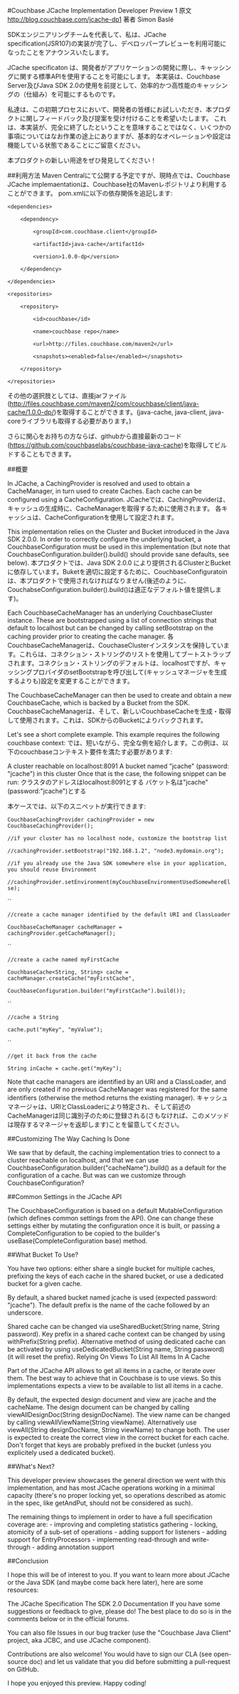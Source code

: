 #Couchbase JCache Implementation Developer Preview 1
原文
http://blog.couchbase.com/jcache-dp1
著者
Simon Baslé

SDKエンジニアリングチームを代表して、私は、JCache specification(JSR107)の実装が完了し、デベロッパープレビューを利用可能になったことをアナウンスいたします。

JCache specificaton は、開発者がアプリケーションの開発に際し、キャッシングに関する標準APIを使用することを可能にします。
本実装は、Couchbase Server及びJava SDK 2.0の使用を前提として、効率的かつ高性能のキャッシングの（仕組み）を可能にするものです。

私達は、この初期プロセスにおいて、開発者の皆様にお試しいただき、本プロダクトに関しフィードバック及び提案を受け付けることを希望いたします。
これは、本実装が、完全に終了したということを意味することではなく、いくつかの事項についてはなお作業の途上にありますが、基本的なオペレーションや設定は機能している状態であることにご留意ください。


本プロダクトの新しい用途をぜひ発見してください！

##利用方法
Maven Centralにて公開する予定ですが、現時点では、Couchbase JCache implemaentationは、Couchbase社のMavenレポジトリより利用することができます。
pom.xmlに以下の依存関係を追記します:


`<dependencies>`

`    <dependency>`

`        <groupId>com.couchbase.client</groupId>`

`        <artifactId>java-cache</artifactId>`

`        <version>1.0.0-dp</version>`

`    </dependency>`

`</dependencies>`

 
 

`<repositories>`

`    <repository>`

`        <id>couchbase</id>`

`        <name>couchbase repo</name>`

`        <url>http://files.couchbase.com/maven2</url>`

`        <snapshots><enabled>false</enabled></snapshots>`

`    </repository>`

`</repositories>`


その他の選択肢としては、直接jarファイル(http://files.couchbase.com/maven2/com/couchbase/client/java-cache/1.0.0-dp/)を取得することができます。(java-cache, java-client, java-coreライブラリも取得する必要があります。)

さらに関心をお持ちの方ならば、githubから直接最新のコード(https://github.com/couchbaselabs/couchbase-java-cache)を取得してビルドすることもできます。

##概要

In JCache, a CachingProvider is resolved and used to obtain a CacheManager, in turn used to create Caches. Each cache can be configured using a CacheConfiguration.
JCacheでは、CachingProviderは、キャッシュの生成時に、CacheManagerを取得するために使用されます。
各キャッシュは、CacheConfigurationを使用して設定されます。

This implementation relies on the Cluster and Bucket introduced in the Java SDK 2.0.0. In order to correctly configure the underlying bucket, a CouchbaseConfiguration must be used in this implementation (but note that CouchbaseConfiguration.builder().build() should provide sane defaults, see below).
本プロダクトでは、Java SDK 2.0.0 により提供されるClusterとBucketに依存しています。Buketを適切に設定するために、CouchbaseConfiguratoinは、本プロダクトで使用されなければなりません(後述のように、CouchabseConfiguration.builder().build()は適正なデフォルト値を提供します)。

Each CouchbaseCacheManager has an underlying CouchbaseCluster instance. These are bootstrapped using a list of connection strings that default to localhost but can be changed by calling setBootstrap on the caching provider prior to creating the cache manager.
各CouchbaseCacheManagerは、CouchaseClusterインスタンスを保持しています。これらは、コネクション・ストリングのリストを使用してブートストラップされます。コネクション・ストリングのデフォルトは、localhostですが、キャッシングプロバイダのsetBootstrapを呼び出して(キャッシュマネージャを生成するよりも)設定を変更することができます。

The CouchbaseCacheManager can then be used to create and obtain a new CouchbaseCache, which is backed by a Bucket from the SDK.
CouchbaseCacheManagerは、そして、新しいCouchbaseCacheを生成・取得して使用されます。これは、SDKからのBucketによりバックされます。

Let's see a short complete example. This example requires the following couchbase context:
では、短いながら、完全な例を紹介します。この例は、以下のcouchbaseコンテキスト要件を満たす必要があります:

A cluster reachable on localhost:8091
A bucket named "jcache" (password: "jcache") in this cluster
Once that is the case, the following snippet can be run:
クラスタのアドレスはlocalhost:8091とする
バケット名は"jcache"(password:"jcache")とする

本ケースでは、以下のスニペットが実行できます:


`CouchbaseCachingProvider cachingProvider = new CouchbaseCachingProvider();`

`//if your cluster has no localhost node, customize the bootstrap list`

`//cachingProvider.setBootstrap("192.168.1.2", "node3.mydomain.org");`

`//if you already use the Java SDK somewhere else in your application, you should reuse Environment`

`//cachingProvider.setEnvironment(myCouchbaseEnvironmentUsedSomewhereElse);`

``

`//create a cache manager identified by the default URI and ClassLoader`

`CouchbaseCacheManager cacheManager = cachingProvider.getCacheManager();`

``

`//create a cache named myFirstCache`

`CouchbaseCache<String, String> cache = cacheManager.createCache("myFirstCache",` 

`CouchbaseConfiguration.builder("myFirstCache").build());`

``

`//cache a String`

`cache.put("myKey", "myValue");`

``

`//get it back from the cache`

`String inCache = cache.get("myKey");`



Note that cache managers are identified by an URI and a ClassLoader, and are only created if no previous CacheManager was registered for the same identifiers (otherwise the method returns the existing manager).
キャッシュマネージャは、URIとClassLoaderにより特定され、そして前述のCacheManagerは同じ識別子のために登録される(さもなければ、このメソッドは現存するマネージャを返却します)ことを留意してください。

##Customizing The Way Caching Is Done

We saw that by default, the caching implementation tries to connect to a cluster reachable on localhost, and that we can use CouchbaseConfiguration.builder("cacheName").build() as a default for the configuration of a cache. But was can we customize through CouchbaseConfiguration?

##Common Settings in the JCache API

The CouchbaseConfiguration is based on a default MutableConfiguration (which defines common settings from the API). One can change these settings either by mutating the configuration once it is built, or passing a CompleteConfiguration to be copied to the builder's useBase(CompleteConfiguration base) method.

##What Bucket To Use?

You have two options: either share a single bucket for multiple caches, prefixing the keys of each cache in the shared bucket, or use a dedicated bucket for a given cache.

By default, a shared bucket named jcache is used (expected password: "jcache"). The default prefix is the name of the cache followed by an underscore.

Shared cache can be changed via useSharedBucket(String name, String password).
Key prefix in a shared cache context can be changed by using withPrefix(String prefix).
Alternative method of using dedicated cache can be activated by using useDedicatedBucket(String name, String password) (it will reset the prefix).
Relying On Views To List All Items In A Cache

Part of the JCache API allows to get all items in a cache, or iterate over them. The best way to achieve that in Couchbase is to use views. So this implementations expects a view to be available to list all items in a cache.

By default, the expected design document and view are jcache and the cacheName.
The design document can be changed by calling viewAllDesignDoc(String designDocName).
The view name can be changed by calling viewAllViewName(String viewName).
Alternatively use viewAll(String designDocName, String viewName) to change both.
The user is expected to create the correct view in the correct bucket for each cache. Don't forget that keys are probably prefixed in the bucket (unless you explicitely used a dedicated bucket).

##What's Next?

This developer preview showcases the general direction we went with this implementation, and has most JCache operations working in a minimal capacity (there's no proper locking yet, so operations described as atomic in the spec, like getAndPut, should not be considered as such).

The remaining things to implement in order to have a full specification coverage are: - improving and completing statistics gathering - locking, atomicity of a sub-set of operations - adding support for listeners - adding support for EntryProcessors - implementing read-through and write-through - adding annotation support

##Conclusion

I hope this will be of interest to you. If you want to learn more about JCache or the Java SDK (and maybe come back here later), here are some resources:

The JCache Specification
The SDK 2.0 Documentation
If you have some suggestions or feedback to give, please do! The best place to do so is in the comments below or in the official forums.

You can also file Issues in our bug tracker (use the "Couchbase Java Client" project, aka JCBC, and use JCache component).

Contributions are also welcome! You would have to sign our CLA (see open-source doc) and let us validate that you did before submitting a pull-request on GitHub.

I hope you enjoyed this preview. Happy coding!

